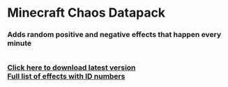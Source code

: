 # Minecraft Chaos Datapack
<h3>Adds random positive and negative effects that happen every minute<br><br>
 
 [Click here to download latest version](https://github.com/ItsFaldo/Minecraft-Chaos-Datapack/releases/latest)
 <br>
 [Full list of effects with ID numbers](ID%20List.txt)

</h3>
